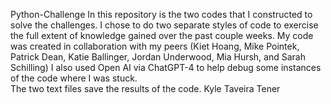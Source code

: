 Python-Challenge
In this repository is the two codes that I constructed to solve the challenges.
I chose to do two separate styles of code to exercise the full extent of knowledge gained over the past couple weeks.
My code was created in collaboration with my peers (Kiet Hoang, Mike Pointek, Patrick Dean, Katie Ballinger, Jordan Underwood, Mia Hursh, and Sarah Schilling)
I also used Open AI via ChatGPT-4 to help debug some instances of the code where I was stuck.  
The two text files save the results of the code. 
Kyle Taveira Tener
